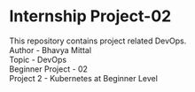 # Internship Project-02
This repository contains project related DevOps.
<br>
Author - Bhavya Mittal
<br>
Topic - DevOps
<br>
Beginner Project - 02
<br>
Project 2 - Kubernetes at Beginner Level 



